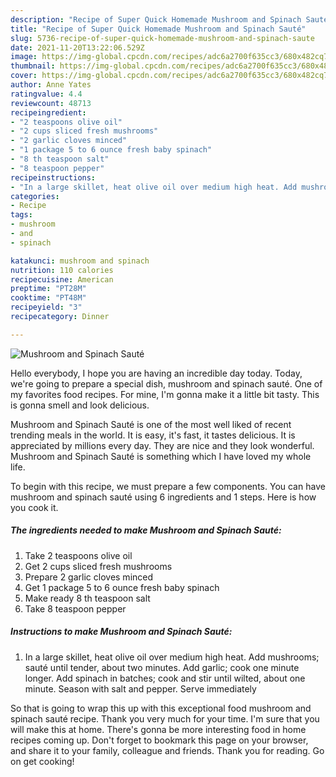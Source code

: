 ```yaml
---
description: "Recipe of Super Quick Homemade Mushroom and Spinach Sauté"
title: "Recipe of Super Quick Homemade Mushroom and Spinach Sauté"
slug: 5736-recipe-of-super-quick-homemade-mushroom-and-spinach-saute
date: 2021-11-20T13:22:06.529Z
image: https://img-global.cpcdn.com/recipes/adc6a2700f635cc3/680x482cq70/mushroom-and-spinach-saute-recipe-main-photo.jpg
thumbnail: https://img-global.cpcdn.com/recipes/adc6a2700f635cc3/680x482cq70/mushroom-and-spinach-saute-recipe-main-photo.jpg
cover: https://img-global.cpcdn.com/recipes/adc6a2700f635cc3/680x482cq70/mushroom-and-spinach-saute-recipe-main-photo.jpg
author: Anne Yates
ratingvalue: 4.4
reviewcount: 48713
recipeingredient:
- "2 teaspoons olive oil"
- "2 cups sliced fresh mushrooms"
- "2 garlic cloves minced"
- "1 package 5 to 6 ounce fresh baby spinach"
- "8 th teaspoon salt"
- "8 teaspoon pepper"
recipeinstructions:
- "In a large skillet, heat olive oil over medium high heat. Add mushrooms; sauté until tender, about two minutes. Add garlic; cook one minute longer. Add spinach in batches; cook and stir until wilted, about one minute. Season with salt and pepper. Serve immediately"
categories:
- Recipe
tags:
- mushroom
- and
- spinach

katakunci: mushroom and spinach 
nutrition: 110 calories
recipecuisine: American
preptime: "PT28M"
cooktime: "PT48M"
recipeyield: "3"
recipecategory: Dinner

---
```



![Mushroom and Spinach Sauté](https://img-global.cpcdn.com/recipes/adc6a2700f635cc3/680x482cq70/mushroom-and-spinach-saute-recipe-main-photo.jpg)

Hello everybody, I hope you are having an incredible day today. Today, we're going to prepare a special dish, mushroom and spinach sauté. One of my favorites food recipes. For mine, I'm gonna make it a little bit tasty. This is gonna smell and look delicious.



Mushroom and Spinach Sauté is one of the most well liked of recent trending meals in the world. It is easy, it's fast, it tastes delicious. It is appreciated by millions every day. They are nice and they look wonderful. Mushroom and Spinach Sauté is something which I have loved my whole life.


To begin with this recipe, we must prepare a few components. You can have mushroom and spinach sauté using 6 ingredients and 1 steps. Here is how you cook it.

<!--inarticleads1-->

##### The ingredients needed to make Mushroom and Spinach Sauté:

1. Take 2 teaspoons olive oil
1. Get 2 cups sliced fresh mushrooms
1. Prepare 2 garlic cloves minced
1. Get 1 package 5 to 6 ounce fresh baby spinach
1. Make ready 8 th teaspoon salt
1. Take 8 teaspoon pepper




<!--inarticleads2-->

##### Instructions to make Mushroom and Spinach Sauté:

1. In a large skillet, heat olive oil over medium high heat. Add mushrooms; sauté until tender, about two minutes. Add garlic; cook one minute longer. Add spinach in batches; cook and stir until wilted, about one minute. Season with salt and pepper. Serve immediately




So that is going to wrap this up with this exceptional food mushroom and spinach sauté recipe. Thank you very much for your time. I'm sure that you will make this at home. There's gonna be more interesting food in home recipes coming up. Don't forget to bookmark this page on your browser, and share it to your family, colleague and friends. Thank you for reading. Go on get cooking!
